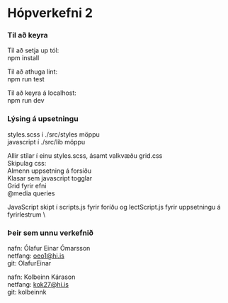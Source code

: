 # Hópverkefni 2


### Til að keyra 

Til að setja up tól: \
npm install 

Til að athuga lint: \
npm run test 

Til að keyra á localhost: \
npm run dev 

### Lýsing á upsetningu
styles.scss í ./src/styles möppu \
javascript í ./src/lib möppu 

Allir stílar í einu styles.scss, ásamt valkvæðu grid.css \
Skipulag css: \
Almenn uppsetning á forsíðu \
Klasar sem javascript togglar \
Grid fyrir efni \
@media queries 

JavaScript skipt í scripts.js fyrir foríðu og lectScript.js fyrir uppsetningu á fyrirlestrum \

### Þeir sem unnu verkefnið

nafn: Ólafur Einar Ómarsson\
netfang: oeo1@hi.is\
git: OlafurEinar

nafn: Kolbeinn Kárason\
netfang: kok27@hi.is\
git: kolbeinnk
